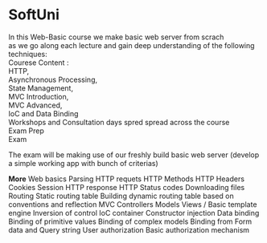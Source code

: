 # SoftUni
In this Web-Basic course we make basic web server from scrach  
as we go along each lecture and gain deep understanding of the following techniques:  
Courese Content :  
 HTTP,  
 Asynchronous Processing,  
 State Management,  
 MVC Introduction,  
 MVC Advanced,  
 IoC and Data Binding  
 Workshops and Consultation days spred spread across the course  
 Exam Prep  
 Exam  

The exam will be making use of our freshly build basic web server (develop a simple working app with bunch of criterias)

**More**
Web basics
Parsing HTTP requets
HTTP Methods
HTTP Headers
Cookies
Session
HTTP response
HTTP Status codes
Downloading files
Routing
Static routing table
Building dynamic routing table based on conventions and reflection
MVC
Controllers
Models
Views / Basic template engine
Inversion of control
IoC container
Constructor injection
Data binding
Binding of primitive values
Binding of complex models
Binding from Form data and Query string
User authorization
Basic authorization mechanism